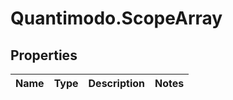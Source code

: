 # Quantimodo.ScopeArray

## Properties
Name | Type | Description | Notes
------------ | ------------- | ------------- | -------------


